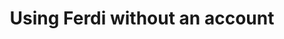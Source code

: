---
type: "category"
title: "Using Ferdi without an account"
description: "Get help when using the \"Use Ferdi without an account\" feature"
icon: "UserX"
path: "without-account"
---